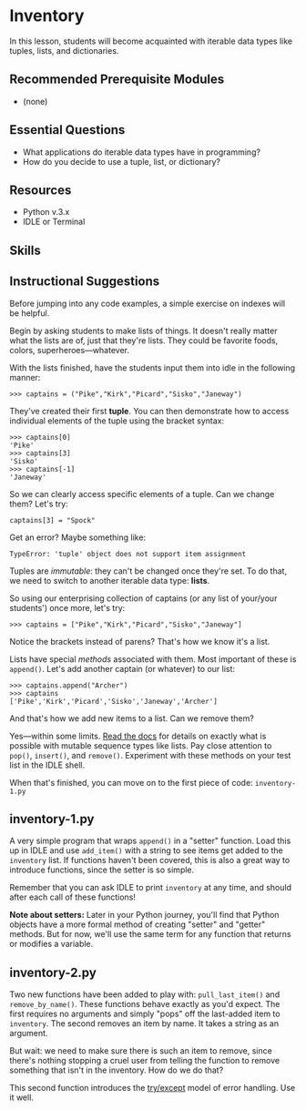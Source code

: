 # Inventory
In this lesson, students will become acquainted with iterable data types like
tuples, lists, and dictionaries.

## Recommended Prerequisite Modules
* (none)

## Essential Questions
* What applications do iterable data types have in programming?
* How do you decide to use a tuple, list, or dictionary?

## Resources
* Python v.3.x
* IDLE or Terminal

## Skills

## Instructional Suggestions
Before jumping into any code examples, a simple exercise on indexes will be
 helpful.

Begin by asking students to make lists of things. It doesn't really matter
what the lists are of, just that they're lists. They could be favorite
foods, colors, superheroes—whatever.

With the lists finished, have the students input them into idle in
the following manner:

`>>> captains = ("Pike","Kirk","Picard","Sisko","Janeway")`

They've created their first **tuple**. You can then demonstrate how to access
individual elements of the tuple using the bracket syntax:

```
>>> captains[0]
'Pike'
>>> captains[3]
'Sisko'
>>> captains[-1]
'Janeway'
```

So we can clearly access specific elements of a tuple. Can we change them?
Let's try:

`captains[3] = "Spock"`

Get an error? Maybe something like:

`TypeError: 'tuple' object does not support item assignment`

Tuples are *immutable*: they can't be changed once they're set. To do that, we
need to switch to another iterable data type: **lists**.

So using our enterprising collection of captains (or any list of your/your
  students') once more, let's try:

`>>> captains = ["Pike","Kirk","Picard","Sisko","Janeway"]`

Notice the brackets instead of parens? That's how we know it's a list.

Lists have special *methods* associated with them. Most important of these is
`append()`. Let's add another captain (or whatever) to our list:

```
>>> captains.append("Archer")
>>> captains
['Pike','Kirk','Picard','Sisko','Janeway','Archer']
```

And that's how we add new items to a list. Can we remove them?

Yes—within some limits. [Read the docs](https://docs.python.org/3.4/library/stdtypes.html#mutable-sequence-types)
for details on exactly what is possible with mutable sequence types like lists.
 Pay close attention to `pop()`, `insert()`, and `remove()`. Experiment with
 these methods on your test list in the IDLE shell.

 When that's finished, you can move on to the first piece of code:
 `inventory-1.py`

 ## inventory-1.py
 A very simple program that wraps `append()` in a "setter" function. Load this
 up in IDLE and use `add_item()` with a string to see items get added to the
 `inventory` list. If functions haven't been covered, this is also a great way
 to introduce functions, since the setter is so simple.

 Remember that you can ask IDLE to print `inventory` at any time, and should
 after each call of these functions!

 **Note about setters:** Later in your Python journey, you'll find that Python
 objects have a more formal method of creating "setter" and "getter" methods.
 But for now, we'll use the same term for any function that returns or modifies
 a variable.

 ## inventory-2.py
 Two new functions have been added to play with: `pull_last_item()` and
 `remove_by_name()`. These functions behave exactly as you'd expect. The first
 requires no arguments and simply "pops" off the last-added item to `inventory`.
 The second removes an item by name. It takes a string as an argument.

 But wait: we need to make sure there is such an item to remove, since there's
 nothing stopping a cruel user from telling the function to remove something
 that isn't in the inventory. How do we do that?

 This second function introduces the [try/except](https://docs.python.org/3.4/reference/compound_stmts.html#try)
 model of error handling. Use it well.
